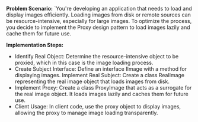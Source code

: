 <b>Problem Scenario:</b>
`You're developing an application that needs to load and display images efficiently. Loading images from disk or remote sources can be resource-intensive, especially for large images. To optimize the process, you decide to implement the Proxy design pattern to load images lazily and cache them for future use.

<b>Implementation Steps:</b>

<ul>
<li>Identify Real Object: Determine the resource-intensive object to be proxied, which in this case is the image loading process.</li>
<li>Create Subject Interface: Define an interface IImage with a method for displaying images.
Implement Real Subject: Create a class RealImage representing the real image object that loads images from disk.</li>
<li>Implement Proxy: Create a class ProxyImage that acts as a surrogate for the real image object. It loads images lazily and caches them for future use.</li>
<li>Client Usage: In client code, use the proxy object to display images, allowing the proxy to manage image loading transparently.</li>
</ul>